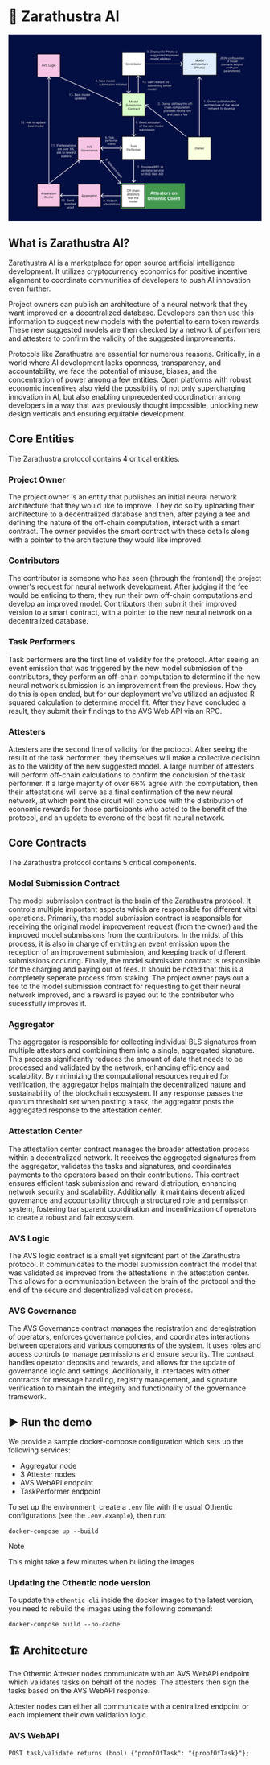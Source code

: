 # 🦓 Zarathustra AI

![Zarathustra Diagram](image-documentation/diagram.png)

## What is Zarathustra AI?

Zarathustra AI is a marketplace for open source artificial intelligence development. It utilizes cryptocurrency economics for positive incentive alignment to coordinate communities of developers to push AI innovation even further.

Project owners can publish an architecture of a neural network that they want improved on a decentralized database. Developers can then use this information to suggest new models with the potential to earn token rewards. These new suggested models are then checked by a network of performers and attesters to confirm the validity of the suggested improvements.

Protocols like Zarathustra are essential for numerous reasons. Critically, in a world where AI development lacks openness, transparency, and accountability, we face the potential of misuse, biases, and the concentration of power among a few entities. Open platforms with robust economic incentives also yield the possibility of not only supercharging innovation in AI, but also enabling unprecedented coordination among developers in a way that was previously thought impossible, unlocking new design verticals and ensuring equitable development.

## Core Entities

The Zarathustra protocol contains 4 critical entities.

### Project Owner

The project owner is an entity that publishes an initial neural network architecture that they would like to improve. They do so by uploading their architecture to a decentralized database and then, after paying a fee and defining the nature of the off-chain computation, interact with a smart contract. The owner provides the smart contract with these details along with a pointer to the architecture they would like improved. 

### Contributors

The contributor is someone who has seen (through the frontend) the project owner's request for neural network development. After judging if the fee would be enticing to them, they run their own off-chain computations and develop an improved model. Contributors then submit their improved version to a smart contract, with a pointer to the new neural network on a decentralized database. 

### Task Performers

Task performers are the first line of validity for the protocol. After seeing an event emission that was triggered by the new model submission of the contributors, they perform an off-chain computation to determine if the new neural network submission is an improvement from the previous. How they do this is open ended, but for our deployment we've utilized an adjusted R squared calculation to determine model fit. After they have concluded a result, they submit their findings to the AVS Web API via an RPC. 

### Attesters

Attesters are the second line of validity for the protocol. After seeing the result of the task performer, they themselves will make a collective decision as to the validity of the new suggested model. A large number of attesters will perform off-chain calculations to confirm the conclusion of the task performer. If a large majority of over 66% agree with the computation, then their attestations will serve as a final confirmation of the new neural network, at which point the circuit will conclude with the distribution of economic rewards for those participants who acted to the benefit of the protocol, and an update to everone of the best fit neural network. 

## Core Contracts

The Zarathustra protocol contains 5 critical components.

### Model Submission Contract

The model submission contract is the brain of the Zarathustra protocol. It controls multiple important aspects which are responsible for different vital operations. Primarily, the model submission contract is responsible for receiving the original model improvement request (from the owner) and the improved model submissions from the contributors. In the midst of this process, it is also in charge of emitting an event emission upon the reception of an improvement submission, and keeping track of different submissions occuring. Finally, the model submission contract is responsible for the charging and paying out of fees. It should be noted that this is a completely seperate process from staking. The project owner pays out a fee to the model submission contract for requesting to get their neural network improved, and a reward is payed out to the contributor who sucessfully improves it.

### Aggregator

The aggregator is responsible for collecting individual BLS signatures from multiple attestors and combining them into a single, aggregated signature. This process significantly reduces the amount of data that needs to be processed and validated by the network, enhancing efficiency and scalability. By minimizing the computational resources required for verification, the aggregator helps maintain the decentralized nature and sustainability of the blockchain ecosystem.  If any response passes the quorum threshold set when posting a task, the aggregator posts the aggregated response to the attestation center. 

### Attestation Center

The attestation center contract manages the broader attestation process within a decentralized network. It receives the aggregated signatures from the aggregator, validates the tasks and signatures, and coordinates payments to the operators based on their contributions. This contract ensures efficient task submission and reward distribution, enhancing network security and scalability. Additionally, it maintains decentralized governance and accountability through a structured role and permission system, fostering transparent coordination and incentivization of operators to create a robust and fair ecosystem.

### AVS Logic

The AVS logic contract is a small yet signifcant part of the Zarathustra protocol. It communicates to the model submission contract the model that was validated as improved from the attestations in the attestation center. This allows for a communication between the brain of the protocol and the end of the secure and decentralized validation process.

### AVS Governance

The AVS Governance contract manages the registration and deregistration of operators, enforces governance policies, and coordinates interactions between operators and various components of the system. It uses roles and access controls to manage permissions and ensure security. The contract handles operator deposits and rewards, and allows for the update of governance logic and settings. Additionally, it interfaces with other contracts for message handling, registry management, and signature verification to maintain the integrity and functionality of the governance framework.

## ▶️ Run the demo

We provide a sample docker-compose configuration which sets up the following
services:

- Aggregator node
- 3 Attester nodes
- AVS WebAPI endpoint
- TaskPerformer endpoint

To set up the environment, create a `.env` file with the usual Othentic
configurations (see the `.env.example`), then run:
```console
docker-compose up --build
```

> [!NOTE]
> This might take a few minutes when building the images

### Updating the Othentic node version
To update the `othentic-cli` inside the docker images to the latest version, you
need to rebuild the images using the following command:
```console
docker-compose build --no-cache
```

## 🏗️ Architecture
The Othentic Attester nodes communicate with an AVS WebAPI endpoint which
validates tasks on behalf of the nodes. The attesters then sign the tasks based
on the AVS WebAPI response.

Attester nodes can either all communicate with a centralized endpoint or each
implement their own validation logic.

### AVS WebAPI
```
POST task/validate returns (bool) {"proofOfTask": "{proofOfTask}"};
```

